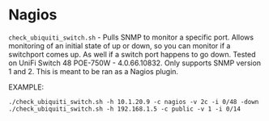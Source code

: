 # Nagios

`check_ubiquiti_switch.sh` - Pulls SNMP to monitor a specific port. Allows monitoring of an initial state of up or down, so you can monitor if a switchport comes up. As well if a switch port happens to go down. Tested on UniFi Switch 48 POE-750W - 4.0.66.10832. Only supports SNMP version 1 and 2. This is meant to be ran as a Nagios plugin.

EXAMPLE:
    

    ./check_ubiquiti_switch.sh -h 10.1.20.9 -c nagios -v 2c -i 0/48 -down
    ./check_ubiquiti_switch.sh -h 192.168.1.5 -c public -v 1 -i 0/14
